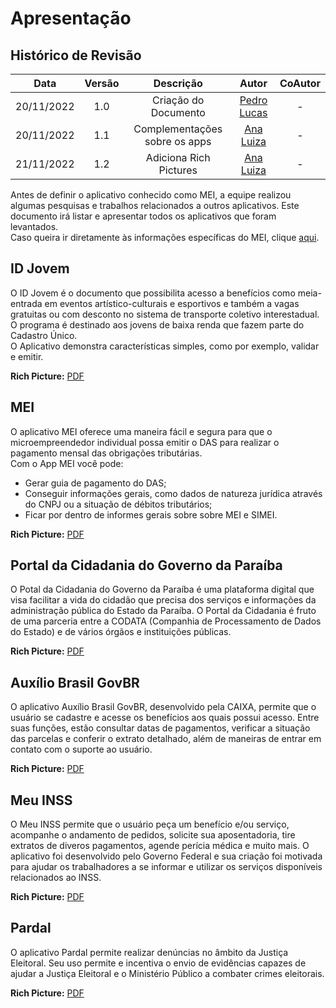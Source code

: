 # Apresentação

## Histórico de Revisão

|Data|Versão|Descrição|Autor|CoAutor|
| :----------: | :------: | :-----------: | :---------: |:---------: |
|20/11/2022|1.0|Criação do Documento| [Pedro Lucas](https://github.com/PedroLSF)|-
|20/11/2022|1.1|Complementações sobre os apps| [Ana Luiza](https://github.com/AnHoff)|-
|21/11/2022|1.2|Adiciona Rich Pictures| [Ana Luiza](https://github.com/AnHoff)|-

Antes de definir o aplicativo conhecido como MEI, a equipe realizou algumas pesquisas e trabalhos relacionados a outros aplicativos. Este documento irá listar e apresentar todos os aplicativos que foram levantados. <br>
Caso queira ir diretamente às informações específicas do MEI, clique [aqui](MEI.md).

## ID Jovem

O ID Jovem é o documento que possibilita acesso a benefícios como meia-entrada em eventos artístico-culturais e esportivos e também a vagas gratuitas ou com desconto no sistema de transporte coletivo interestadual. O programa é destinado aos jovens de baixa renda que fazem parte do Cadastro Único.
<br> 
O Aplicativo demonstra características simples, como por exemplo, validar e emitir.

**Rich Picture:** [PDF](../../assets/richPictures/RichPictureIDJovem.pdf)
 
## MEI

O aplicativo MEI oferece uma maneira fácil e segura para que o microempreendedor individual possa emitir o DAS para realizar o pagamento mensal das obrigações tributárias.
<br>
Com o App MEI você pode:

* Gerar guia de pagamento do DAS; 
* Conseguir informações gerais, como dados de natureza jurídica através do CNPJ ou a situação de débitos tributários; 
* Ficar por dentro de informes gerais sobre sobre MEI e SIMEI.

**Rich Picture:** [PDF](../../assets/richPictures/RichPictureMEI.pdf)

## Portal da Cidadania do Governo da Paraíba

O Potal da Cidadania do Governo da Paraíba é uma plataforma digital que visa facilitar a vida do cidadão que precisa dos serviços e informações da administração pública do Estado da Paraíba. O Portal da Cidadania é fruto de uma parceria entre a CODATA (Companhia de Processamento de Dados do Estado) e de vários órgãos e instituições públicas.

**Rich Picture:** [PDF](../../assets/richPictures/RichPicturePortaldaCidadania.pdf)

## Auxílio Brasil GovBR

O aplicativo Auxílio Brasil GovBR, desenvolvido pela CAIXA, permite que o usuário se cadastre e acesse os benefícios aos quais possui acesso. Entre suas funções, estão consultar datas de pagamentos, verificar a situação das parcelas e conferir o extrato detalhado, além de maneiras de entrar em contato com o suporte ao usuário.

**Rich Picture:** [PDF](../../assets/richPictures/RichPictureAuxilioBrasil.pdf)

## Meu INSS

O Meu INSS permite que o usuário peça um benefício e/ou serviço, acompanhe o andamento de pedidos, solicite sua aposentadoria, tire extratos de diveros pagamentos, agende perícia médica e muito mais. O aplicativo foi desenvolvido pelo Governo Federal e sua criação foi motivada para ajudar os trabalhadores a se informar e utilizar os serviços disponíveis relacionados ao INSS.

**Rich Picture:** [PDF](../../assets/richPictures/RichPictureMeuINSS.pdf)

## Pardal

O aplicativo Pardal permite realizar denúncias no âmbito da Justiça Eleitoral. Seu uso permite e incentiva o envio de evidências capazes de ajudar a Justiça Eleitoral e o Ministério Público a combater crimes eleitorais.

**Rich Picture:** [PDF](../../assets/richPictures/RichPicturePardal.pdf)
